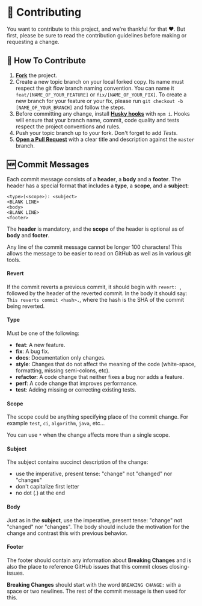 # 🌟 Contributing

You want to contribute to this project, and we're thankful for that ❤. But first, please be sure to read the 
contribution guidelines before making or requesting a change.

## 🤝 How To Contribute

1. [**Fork**](https://github.com/Vadym-Ozi/Online-Book-store/tree/testingBookAndCategory) the project.
2. Create a new topic branch on your local forked copy. Its name must respect the git flow branch naming convention. 
You can name it `feat/[NAME_OF_YOUR_FEATURE]` or `fix/[NAME_OF_YOUR_FIX]`. To create a new branch for your feature
or your fix, please run `git checkout -b [NAME_OF_YOUR_BRANCH]` and follow the steps.
3. Before committing any change, install [**Husky hooks**](https://typicode.github.io/husky/get-started.html) with `npm i`.
Hooks will ensure that your branch name, commit, code quality and tests respect the project conventions and rules.
4. Push your topic branch up to your fork. Don't forget to add *Tests*.
5. [**Open a Pull Request**](https://docs.github.com/en/free-pro-team@latest/github/collaborating-with-issues-and-pull-requests/about-pull-requests) with a clear title and description against the `master` branch.

## 🆕 Commit Messages

Each commit message consists of a **header**, a **body** and a **footer**.  The header has a special format that 
includes a **type**, a **scope**, and a **subject**:

```
<type>(<scope>): <subject>
<BLANK LINE>
<body>
<BLANK LINE>
<footer>
```

The **header** is mandatory, and the **scope** of the header is optional as of **body** and **footer**.

Any line of the commit message cannot be longer 100 characters! This allows the message to be easier to 
read on GitHub as well as in various git tools.

#### Revert
If the commit reverts a previous commit, it should begin with `revert: `, followed by the header of the reverted commit.
In the body it should say: `This reverts commit <hash>.`, where the hash is the SHA of the commit being reverted.

#### Type
Must be one of the following:

* **feat**: A new feature.
* **fix**: A bug fix.
* **docs**: Documentation only changes.
* **style**: Changes that do not affect the meaning of the code (white-space, formatting, missing semi-colons, etc).
* **refactor**: A code change that neither fixes a bug nor adds a feature.
* **perf**: A code change that improves performance.
* **test**: Adding missing or correcting existing tests.

#### Scope
The scope could be anything specifying place of the commit change. For example `test`, `ci`, `algorithm`, `java`, etc...

You can use `*` when the change affects more than a single scope.

#### Subject
The subject contains succinct description of the change:

* use the imperative, present tense: "change" not "changed" nor "changes"
* don't capitalize first letter
* no dot (.) at the end

#### Body
Just as in the **subject**, use the imperative, present tense: "change" not "changed" nor "changes".
The body should include the motivation for the change and contrast this with previous behavior.

#### Footer
The footer should contain any information about **Breaking Changes** and is also the place to
reference GitHub issues that this commit closes closing-issues.

**Breaking Changes** should start with the word `BREAKING CHANGE:` with a space or two newlines.
The rest of the commit message is then used for this.
